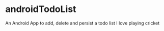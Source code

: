 androidTodoList
===============

An Android App to add, delete and persist a todo list
I love playing cricket
